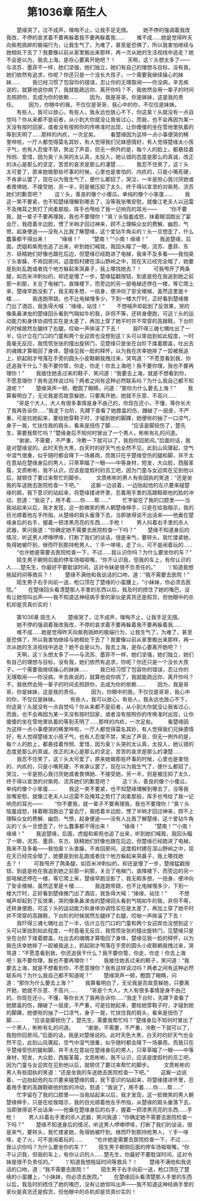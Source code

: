 # 　　第1036章 陌生人
　　楚缘哭了，泣不成声，嚎啕不止，让我手足无措。
　　她不停的强调着我改我改，不停的哀求着不要再躲着我不要再躲着我……
　　难不成……她是觉得昨天向紫苑挑衅的极端行为，让我生气了，为难了，甚至是恐惧了，所以我害怕继续与她相处下去了？我要像以前从家里搬出来那样，再一次从她的生活视线中逃走？她不会是以为，我去上海，是存心要离开她吧？！
　　天啊，这丫头想太多了——与流苏、墨菲不一样，她们坚强，她们独立，她们有自己的理想与目标，没有我，她们依然有追求，你呢？你还只是一个没长大孩子，一个需要我继续操心的妹妹……
　　我已经习惯了包容你的错误，忍让你的无理取闹——你没病，辛去疾说的，就算他说你病了，我就能疏远你、离开你吗？不，我依然会用一辈子的时间去照顾你，去成为你的依赖……
　　因为，我是哥哥，你是妹妹，这是我的责任。
　　因为，你眼中的我，不仅仅是哥哥，我心中的你，不仅仅是妹妹。
　　有些人，我可以放心，有些人，我永远也放心不下，你这臭丫头就没有一点自觉吗？你从来都不是前者，从小到大你就没让我省过心，而我，也不会再因为某一天没有按时回家，或者没有按照你的传唤准时出现，让你傻傻的坐在雪地里执着的等到天明了……那样的内疚，一次足矣。
　　看楚缘因为这样一点小事便哭的稀里哗啦，一厅人都觉得莫名其妙，有人觉得我们兄妹感情好，有人觉得楚缘太小孩子气，也有人忍俊不禁，笑出了声音，但无一例外的是，每个人的脸上，都悬挂着怜悯、爱惜，因为臭丫头哭的太认真，太投入，她认错的态度是那么的真诚，改正的决心是那么的坚定，苦苦的哀求是那么的凄楚……
　　我忍不住笑了，这丫头太可爱了，原来她做那些坏事的时候，心里也是害怕的、内疚的，只是小嘴死硬，不肯承认罢了，现在以为我生气了，便什么都招了，哭泣，一半是担心我讨厌她或者畏惧她、不接受她，另一半，则是被压抑了太久、终于得以宣泄的对紫苑、流苏她们的歉意吧？
　　这丫头，善良的像个小傻瓜，单纯的像个小笨蛋……
　　我这一笑不要紧，也不知楚缘理解到哪去了，没等我张嘴安慰，就像江老夫人以迅雷不及掩耳之势打了闵柔那般，挥手也甩给了我一记响亮的耳光——
　　“你不要我，就一辈子不要再理我，我也不要理你！”臭丫头恼羞成怒，抹着眼泪跑出了宴会厅，我捂着半边脸，愣了半晌才回过神来，顾不上理睬众女的费解、幽怨、气愤，起身便追——没有人比我了解楚缘，这个爱钻牛角尖的丫头一旦想歪了，什么蠢事都干得出来！
　　“缘缘！”
　　“楚南！”“小南！缘缘！”
　　我追楚缘，后面，虎姐和紫苑也追了出来，听到她们喊我，我回头瞄了一眼，流苏、墨菲、东方、妖精她们好像也跟在后边，但楚缘已经跑进了电梯，我来不及多看——我怕臭丫头害臊，不肯回房间，这度假村建在深山野岭之中，现在天已经完全暗了，她要是到处乱跑或者找个地方躲起来哭鼻子，我上哪找她去？！
　　可我甩开了两条腿，如百米冲刺似的，却还是慢了一步，楚缘猛戳按钮，到底是抢在我追到她之前那一刹那，关合了电梯门，直降楼下，而旁边的另一部电梯还停在一楼，等它爬上来，楚缘早跑没影了，我无暇多想，一扭身，便冲向了安全楼梯，虽然这里是十楼……
　　我连跑带跳，也不比电梯慢多少，下到一楼大厅时，正好看到楚缘推门出了酒店，我急得大喊：“缘缘，站住！”
　　不想喊声却起到了反效果，哭的像条鼻涕虫的楚缘回头看到气喘如牛的我，非但不等，还转身便跑，可这丫头的运动能力和身体协调性实在是太差了，再加上穿了她平时并不常穿的高跟鞋，下台阶的时候居然左腿绊了右腿，哎呦一声摔滚了下去！
　　我吓得三魂七魄吐出了一半，估计立在门口的门童和两个女迎宾也没想到这丫头可以笨拙到如此程度，一时竟毫无反应，我慌慌张张的撞出旋转门，见楚缘只是坐在台阶下揉着膝盖，吐出去的魂魄才算吸回了身体，楚缘见我一脸的释怀，以为我在庆幸她摔了一跤被我追上，抓起刚才甩落在手旁的圆头小皮鞋朝我拽过来，哭骂道：“不愿意看到我，你还追我干什么？我不要你管，你走，你走！你去上海吧！我不要你理，我也不要再理你！”
　　我接住她丢过来的鞋子，笑问道：“我要去上海，就是不想看到你，不愿意理你？我有这样说过吗？两者之间有这种必然联系吗？为什么我自己都不知道呢？”
　　楚缘哭声一顿，瞪圆了眼睛，问道：“那你为什么要去上海？”
　　我算看明白了，无论我是否故意躲她，只要离开她，她就不乐意、不高兴……
　　“哥是个大人，大人有很多事情是身不由己的，你现在还小，不懂，等你长大了我再告诉你……”我走下台阶，先蹲下查看了她膝盖的伤，蹭破了一层皮，不严重，可是拉她起来，要给她穿鞋子时，才碰到她的脚踝，她便咝的抽了一口凉气，身子一晃，忙扶住我的肩头，看来是扭伤了脚……
　　“应该是脚扭伤了，楚先生，需要我帮忙吗？”楚缘身后不知何时冒出了一个男人，彬彬有礼的问道。
　　“谢谢，不需要，不严重，冷敷一下就可以了，我抱你回房间。”后面的话，我是对楚缘说的。此时天色大黑，白天时的好天气也全然不见，此刻山风骤起，空气中湿气很重，似乎随时都会降下一场暴雨，而我只在乎楚缘受伤的腿和脚，并不太在意站在楚缘身后的男人，只草草瞄了一眼——中等身材，短发，大众脸，西服革履，文质彬彬，我不认识，应该是度假村的员工吧，因为门童与女迎宾在见到他以后，就顿住了要过来帮忙的脚步。
　　文质彬彬的男人有些固执的笑道：“还是坐我的车送她去医院检查一下吧。”
　　这厮一边说着，一边抬起他的左爪要来碰楚缘的肩，我下意识的站起来，将楚缘搂进怀里，忍着用手里的高跟鞋砸他的脸的冲动，怒道：“我说了，用不着……你……帮……”
　　忙字留在了我的口腔里——当我站起来以后，我才发现，这一脸微笑的男人朝楚缘伸手，只是在给我暗示，我的目光顺着他左手所指，从楚缘的肩头垂落下去，当即骇得说不出话来——他垂在楚缘身后的右手，握着一把漆黑亮亮的东西……手枪！
　　男人抖着右手里的杀人武器，笑问我道：“你确定她不需要去医院检查一下吗？”
　　楚缘不知道身后的情况，听这男人啰哩啰嗦，打断了我们的谈话，很是来气，要转头，我忙搂紧她，免得她被吓到，继而吓到那持枪男人，丫手一哆嗦，走了火，可不是闹着玩的……
　　“也许她是需要去医院检查一下，不过……我认识你吗？为什么要坐你的车？”
　　陌生男子朝侧后面的停车场呶呶嘴，“你不认识我，但我的车上，有你认识的人……楚先生，你最好不要耽误时间，这对令妹是很不负责任的。”
　　丫知道我想拖延时间等救兵？！
　　楚缘不满他和我说话的口吻，道：“我不需要去医院！”
　　陌生男子右手向前一送，枪口顶在了楚缘的小蛮腰上，“小妹妹，你必须去医院。”
　　在楚缘回头看清楚那人手里的东西以后，我及时的捂住了她的嘴巴，没有让她惊叫出声——我不知道这神经病手里的家伙是真货还是假货，但他眼中的杀机却是货真价实的！

　　第1036章 陌生人
　　楚缘哭了，泣不成声，嚎啕不止，让我手足无措。
　　她不停的强调着我改我改，不停的哀求着不要再躲着我不要再躲着我……
　　难不成……她是觉得昨天向紫苑挑衅的极端行为，让我生气了，为难了，甚至是恐惧了，所以我害怕继续与她相处下去了？我要像以前从家里搬出来那样，再一次从她的生活视线中逃走？她不会是以为，我去上海，是存心要离开她吧？！
　　天啊，这丫头想太多了——与流苏、墨菲不一样，她们坚强，她们独立，她们有自己的理想与目标，没有我，她们依然有追求，你呢？你还只是一个没长大孩子，一个需要我继续操心的妹妹……
　　我已经习惯了包容你的错误，忍让你的无理取闹——你没病，辛去疾说的，就算他说你病了，我就能疏远你、离开你吗？不，我依然会用一辈子的时间去照顾你，去成为你的依赖……
　　因为，我是哥哥，你是妹妹，这是我的责任。
　　因为，你眼中的我，不仅仅是哥哥，我心中的你，不仅仅是妹妹。
　　有些人，我可以放心，有些人，我永远也放心不下，你这臭丫头就没有一点自觉吗？你从来都不是前者，从小到大你就没让我省过心，而我，也不会再因为某一天没有按时回家，或者没有按照你的传唤准时出现，让你傻傻的坐在雪地里执着的等到天明了……那样的内疚，一次足矣。
　　看楚缘因为这样一点小事便哭的稀里哗啦，一厅人都觉得莫名其妙，有人觉得我们兄妹感情好，有人觉得楚缘太小孩子气，也有人忍俊不禁，笑出了声音，但无一例外的是，每个人的脸上，都悬挂着怜悯、爱惜，因为臭丫头哭的太认真，太投入，她认错的态度是那么的真诚，改正的决心是那么的坚定，苦苦的哀求是那么的凄楚……
　　我忍不住笑了，这丫头太可爱了，原来她做那些坏事的时候，心里也是害怕的、内疚的，只是小嘴死硬，不肯承认罢了，现在以为我生气了，便什么都招了，哭泣，一半是担心我讨厌她或者畏惧她、不接受她，另一半，则是被压抑了太久、终于得以宣泄的对紫苑、流苏她们的歉意吧？
　　这丫头，善良的像个小傻瓜，单纯的像个小笨蛋……
　　我这一笑不要紧，也不知楚缘理解到哪去了，没等我张嘴安慰，就像江老夫人以迅雷不及掩耳之势打了闵柔那般，挥手也甩给了我一记响亮的耳光——
　　“你不要我，就一辈子不要再理我，我也不要理你！”臭丫头恼羞成怒，抹着眼泪跑出了宴会厅，我捂着半边脸，愣了半晌才回过神来，顾不上理睬众女的费解、幽怨、气愤，起身便追——没有人比我了解楚缘，这个爱钻牛角尖的丫头一旦想歪了，什么蠢事都干得出来！
　　“缘缘！”
　　“楚南！”“小南！缘缘！”
　　我追楚缘，后面，虎姐和紫苑也追了出来，听到她们喊我，我回头瞄了一眼，流苏、墨菲、东方、妖精她们好像也跟在后边，但楚缘已经跑进了电梯，我来不及多看——我怕臭丫头害臊，不肯回房间，这度假村建在深山野岭之中，现在天已经完全暗了，她要是到处乱跑或者找个地方躲起来哭鼻子，我上哪找她去？！
　　可我甩开了两条腿，如百米冲刺似的，却还是慢了一步，楚缘猛戳按钮，到底是抢在我追到她之前那一刹那，关合了电梯门，直降楼下，而旁边的另一部电梯还停在一楼，等它爬上来，楚缘早跑没影了，我无暇多想，一扭身，便冲向了安全楼梯，虽然这里是十楼……
　　我连跑带跳，也不比电梯慢多少，下到一楼大厅时，正好看到楚缘推门出了酒店，我急得大喊：“缘缘，站住！”
　　不想喊声却起到了反效果，哭的像条鼻涕虫的楚缘回头看到气喘如牛的我，非但不等，还转身便跑，可这丫头的运动能力和身体协调性实在是太差了，再加上穿了她平时并不常穿的高跟鞋，下台阶的时候居然左腿绊了右腿，哎呦一声摔滚了下去！
　　我吓得三魂七魄吐出了一半，估计立在门口的门童和两个女迎宾也没想到这丫头可以笨拙到如此程度，一时竟毫无反应，我慌慌张张的撞出旋转门，见楚缘只是坐在台阶下揉着膝盖，吐出去的魂魄才算吸回了身体，楚缘见我一脸的释怀，以为我在庆幸她摔了一跤被我追上，抓起刚才甩落在手旁的圆头小皮鞋朝我拽过来，哭骂道：“不愿意看到我，你还追我干什么？我不要你管，你走，你走！你去上海吧！我不要你理，我也不要再理你！”
　　我接住她丢过来的鞋子，笑问道：“我要去上海，就是不想看到你，不愿意理你？我有这样说过吗？两者之间有这种必然联系吗？为什么我自己都不知道呢？”
　　楚缘哭声一顿，瞪圆了眼睛，问道：“那你为什么要去上海？”
　　我算看明白了，无论我是否故意躲她，只要离开她，她就不乐意、不高兴……
　　“哥是个大人，大人有很多事情是身不由己的，你现在还小，不懂，等你长大了我再告诉你……”我走下台阶，先蹲下查看了她膝盖的伤，蹭破了一层皮，不严重，可是拉她起来，要给她穿鞋子时，才碰到她的脚踝，她便咝的抽了一口凉气，身子一晃，忙扶住我的肩头，看来是扭伤了脚……
　　“应该是脚扭伤了，楚先生，需要我帮忙吗？”楚缘身后不知何时冒出了一个男人，彬彬有礼的问道。
　　“谢谢，不需要，不严重，冷敷一下就可以了，我抱你回房间。”后面的话，我是对楚缘说的。此时天色大黑，白天时的好天气也全然不见，此刻山风骤起，空气中湿气很重，似乎随时都会降下一场暴雨，而我只在乎楚缘受伤的腿和脚，并不太在意站在楚缘身后的男人，只草草瞄了一眼——中等身材，短发，大众脸，西服革履，文质彬彬，我不认识，应该是度假村的员工吧，因为门童与女迎宾在见到他以后，就顿住了要过来帮忙的脚步。
　　文质彬彬的男人有些固执的笑道：“还是坐我的车送她去医院检查一下吧。”
　　这厮一边说着，一边抬起他的左爪要来碰楚缘的肩，我下意识的站起来，将楚缘搂进怀里，忍着用手里的高跟鞋砸他的脸的冲动，怒道：“我说了，用不着……你……帮……”
　　忙字留在了我的口腔里——当我站起来以后，我才发现，这一脸微笑的男人朝楚缘伸手，只是在给我暗示，我的目光顺着他左手所指，从楚缘的肩头垂落下去，当即骇得说不出话来——他垂在楚缘身后的右手，握着一把漆黑亮亮的东西……手枪！
　　男人抖着右手里的杀人武器，笑问我道：“你确定她不需要去医院检查一下吗？”
　　楚缘不知道身后的情况，听这男人啰哩啰嗦，打断了我们的谈话，很是来气，要转头，我忙搂紧她，免得她被吓到，继而吓到那持枪男人，丫手一哆嗦，走了火，可不是闹着玩的……
　　“也许她是需要去医院检查一下，不过……我认识你吗？为什么要坐你的车？”
　　陌生男子朝侧后面的停车场呶呶嘴，“你不认识我，但我的车上，有你认识的人……楚先生，你最好不要耽误时间，这对令妹是很不负责任的。”
　　丫知道我想拖延时间等救兵？！
　　楚缘不满他和我说话的口吻，道：“我不需要去医院！”
　　陌生男子右手向前一送，枪口顶在了楚缘的小蛮腰上，“小妹妹，你必须去医院。”
　　在楚缘回头看清楚那人手里的东西以后，我及时的捂住了她的嘴巴，没有让她惊叫出声——我不知道这神经病手里的家伙是真货还是假货，但他眼中的杀机却是货真价实的！
